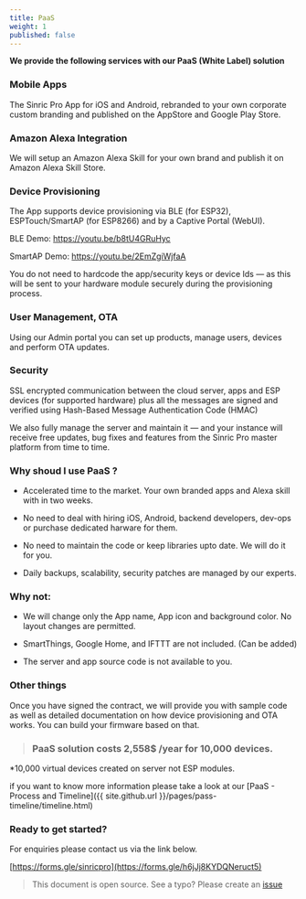 ```yaml
---
title: PaaS
weight: 1
published: false
---
```


**We provide the following services with our PaaS (White Label) solution**
 

### Mobile Apps

The Sinric Pro App for iOS and Android, rebranded to your own corporate custom branding and published on the AppStore and Google Play Store.

### Amazon Alexa Integration

We will setup an Amazon Alexa Skill for your own brand and publish it on Amazon Alexa Skill Store.

### Device Provisioning

The App supports device provisioning via BLE (for ESP32), ESPTouch/SmartAP (for ESP8266) and by a Captive Portal (WebUI). 

BLE Demo: https://youtu.be/b8tU4GRuHyc

SmartAP Demo: https://youtu.be/2EmZgiWjfaA

You do not need to hardcode the app/security keys or device Ids — as this will be sent to your hardware module securely during the provisioning process.
 

### User Management, OTA

Using our Admin portal you can set up products, manage users, devices and perform OTA updates.

### Security

SSL encrypted communication between the cloud server, apps and ESP devices (for supported hardware) plus all the messages are signed and verified using Hash-Based Message Authentication Code (HMAC) 


We also fully manage the server and maintain it — and your instance will receive free updates, bug fixes and features from the Sinric Pro master platform from time to time.

### Why shoud I use PaaS ?

* Accelerated time to the market. Your own branded apps and Alexa skill with in two weeks. 

* No need to deal with hiring iOS, Android, backend developers, dev-ops or purchase dedicated harware for them. 

* No need to maintain the code or keep libraries upto date. We will do it for you.

* Daily backups, scalability, security patches are managed by our experts.


### Why not:

* We will change only the App name, App icon and background color. No layout changes are permitted.

* SmartThings, Google Home, and IFTTT are not included. (Can be added)

* The server and app source code is not available to you.


### Other things

Once you have signed the contract, we will provide you with sample code as well as detailed documentation on how device provisioning and OTA works. You can build your firmware based on that. 


> ### PaaS solution costs 2,558$ /year for 10,000 devices.


*10,000 virtual devices created on server not ESP modules.

if you want to know more information please take a look at our [PaaS - Process and Timeline]({{ site.github.url }}/pages/pass-timeline/timeline.html)  

### Ready to get started? 

For enquiries please contact us via the link below.

[https://forms.gle/sinricpro](https://forms.gle/h6jJj8KYDQNeruct5)
  
> This document is open source. See a typo? Please create an [issue](https://github.com/sinricpro/help-docs)

